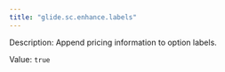 ```yaml
---
title: "glide.sc.enhance.labels"
---
```


Description: Append pricing information to option labels.

Value: `true`